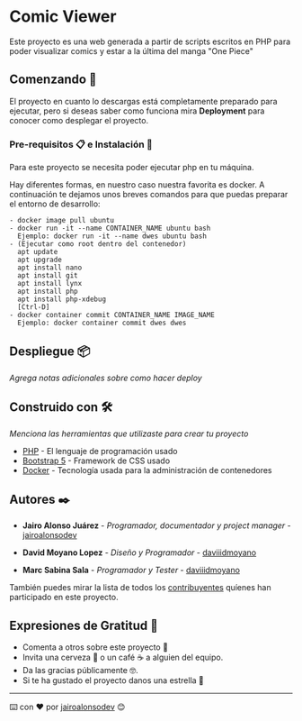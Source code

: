 # Comic Viewer

Este proyecto es una web generada a partir de scripts escritos en PHP para poder visualizar comics y estar a la última del manga "One Piece"

## Comenzando 🚀

El proyecto en cuanto lo descargas está completamente preparado para ejecutar, pero si deseas saber como funciona mira **Deployment** para conocer como desplegar el proyecto.


### Pre-requisitos 📋 e Instalación 🔧

Para este proyecto se necesita poder ejecutar php en tu máquina.

Hay diferentes formas, en nuestro caso nuestra favorita es docker. A continuación te dejamos unos breves comandos para que puedas preparar el entorno de desarrollo: 



```
- docker image pull ubuntu
- docker run -it --name CONTAINER_NAME ubuntu bash
  Ejemplo: docker run -it --name dwes ubuntu bash
- (Ejecutar como root dentro del contenedor)
  apt update
  apt upgrade
  apt install nano
  apt install git
  apt install lynx
  apt install php
  apt install php-xdebug
  [Ctrl-D]
- docker container commit CONTAINER_NAME IMAGE_NAME
  Ejemplo: docker container commit dwes dwes
```

## Despliegue 📦

_Agrega notas adicionales sobre como hacer deploy_

## Construido con 🛠️

_Menciona las herramientas que utilizaste para crear tu proyecto_

* [PHP](https://www.php.net/) - El lenguaje de programación usado
* [Bootstrap 5](https://getbootstrap.com/docs/5.0/getting-started/introduction/) - Framework de CSS usado
* [Docker](https://www.docker.com/) - Tecnología usada para la administración de contenedores

## Autores ✒️

* **Jairo Alonso Juárez** - *Programador, documentador y project manager* - [jairoalonsodev](https://github.com/jairoalonsodev)
* **David Moyano Lopez** - *Diseño y Programador* - [daviiidmoyano](https://github.com/daviiidmoyano)

* **Marc Sabina Sala** - *Programador y Tester* - [daviiidmoyano](https://github.com/marcss2003)

También puedes mirar la lista de todos los [contribuyentes](https://github.com/jairoalonsodev/m07_UF1_practice/graphs/contributors) quíenes han participado en este proyecto. 

## Expresiones de Gratitud 🎁

* Comenta a otros sobre este proyecto 📢
* Invita una cerveza 🍺 o un café ☕ a alguien del equipo. 
* Da las gracias públicamente 🤓.
* Si te ha gustado el proyecto danos una estrella 🌟



---
⌨️ con ❤️ por [jairoalonsodev](https://github.com/jairoalonsodev) 😊

